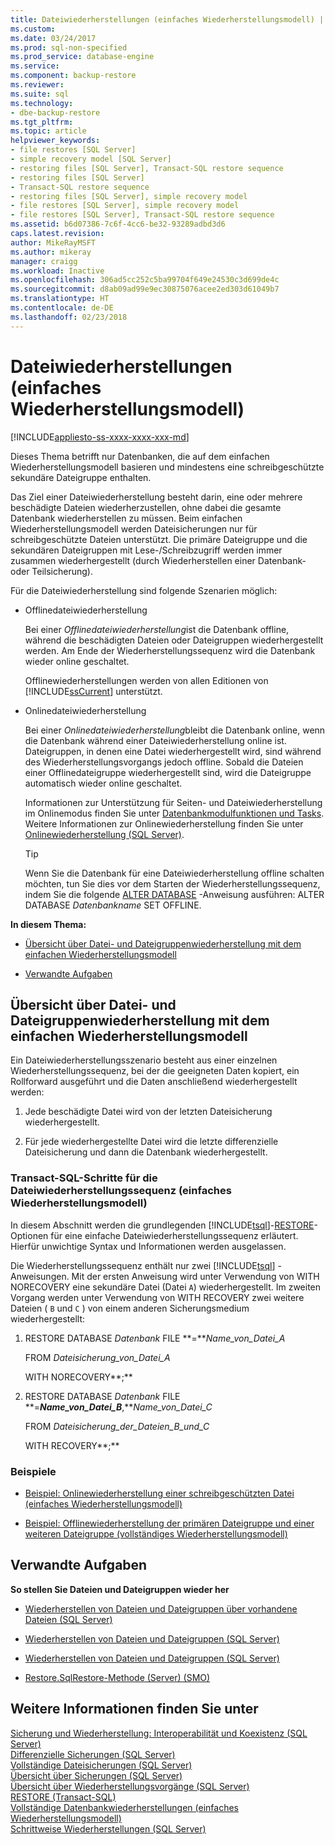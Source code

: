 ```yaml
---
title: Dateiwiederherstellungen (einfaches Wiederherstellungsmodell) | Microsoft-Dokumentation
ms.custom: 
ms.date: 03/24/2017
ms.prod: sql-non-specified
ms.prod_service: database-engine
ms.service: 
ms.component: backup-restore
ms.reviewer: 
ms.suite: sql
ms.technology:
- dbe-backup-restore
ms.tgt_pltfrm: 
ms.topic: article
helpviewer_keywords:
- file restores [SQL Server]
- simple recovery model [SQL Server]
- restoring files [SQL Server], Transact-SQL restore sequence
- restoring files [SQL Server]
- Transact-SQL restore sequence
- restoring files [SQL Server], simple recovery model
- file restores [SQL Server], simple recovery model
- file restores [SQL Server], Transact-SQL restore sequence
ms.assetid: b6d07386-7c6f-4cc6-be32-93289adbd3d6
caps.latest.revision: 
author: MikeRayMSFT
ms.author: mikeray
manager: craigg
ms.workload: Inactive
ms.openlocfilehash: 306ad5cc252c5ba99704f649e24530c3d699de4c
ms.sourcegitcommit: d8ab09ad99e9ec30875076acee2ed303d61049b7
ms.translationtype: HT
ms.contentlocale: de-DE
ms.lasthandoff: 02/23/2018
---
```

# <a name="file-restores-simple-recovery-model"></a>Dateiwiederherstellungen (einfaches Wiederherstellungsmodell)
[!INCLUDE[appliesto-ss-xxxx-xxxx-xxx-md](../../includes/appliesto-ss-xxxx-xxxx-xxx-md.md)]

  Dieses Thema betrifft nur Datenbanken, die auf dem einfachen Wiederherstellungsmodell basieren und mindestens eine schreibgeschützte sekundäre Dateigruppe enthalten.  
  
 Das Ziel einer Dateiwiederherstellung besteht darin, eine oder mehrere beschädigte Dateien wiederherzustellen, ohne dabei die gesamte Datenbank wiederherstellen zu müssen. Beim einfachen Wiederherstellungsmodell werden Dateisicherungen nur für schreibgeschützte Dateien unterstützt. Die primäre Dateigruppe und die sekundären Dateigruppen mit Lese-/Schreibzugriff werden immer zusammen wiederhergestellt (durch Wiederherstellen einer Datenbank- oder Teilsicherung).  
  
 Für die Dateiwiederherstellung sind folgende Szenarien möglich:  
  
-   Offlinedateiwiederherstellung  
  
     Bei einer *Offlinedateiwiederherstellung*ist die Datenbank offline, während die beschädigten Dateien oder Dateigruppen wiederhergestellt werden. Am Ende der Wiederherstellungssequenz wird die Datenbank wieder online geschaltet.  
  
     Offlinewiederherstellungen werden von allen Editionen von [!INCLUDE[ssCurrent](../../includes/sscurrent-md.md)] unterstützt.  
  
-   Onlinedateiwiederherstellung  
  
     Bei einer *Onlinedateiwiederherstellung*bleibt die Datenbank online, wenn die Datenbank während einer Dateiwiederherstellung online ist. Dateigruppen, in denen eine Datei wiederhergestellt wird, sind während des Wiederherstellungsvorgangs jedoch offline. Sobald die Dateien einer Offlinedateigruppe wiederhergestellt sind, wird die Dateigruppe automatisch wieder online geschaltet.  
  
     Informationen zur Unterstützung für Seiten- und Dateiwiederherstellung im Onlinemodus finden Sie unter [Datenbankmodulfunktionen und Tasks](http://msdn.microsoft.com/library/d9efe145-3306-4d61-bd77-e2af43e19c34). Weitere Informationen zur Onlinewiederherstellung finden Sie unter [Onlinewiederherstellung &#40;SQL Server&#41;](../../relational-databases/backup-restore/online-restore-sql-server.md).  
  
    > [!TIP]  
    >  Wenn Sie die Datenbank für eine Dateiwiederherstellung offline schalten möchten, tun Sie dies vor dem Starten der Wiederherstellungssequenz, indem Sie die folgende [ALTER DATABASE](../../t-sql/statements/alter-database-transact-sql-set-options.md) -Anweisung ausführen: ALTER DATABASE *Datenbankname* SET OFFLINE.  
  
 **In diesem Thema:**  
  
-   [Übersicht über Datei- und Dateigruppenwiederherstellung mit dem einfachen Wiederherstellungsmodell](#Overview)  
  
-   [Verwandte Aufgaben](#RelatedTasks)  
  
##  <a name="Overview"></a> Übersicht über Datei- und Dateigruppenwiederherstellung mit dem einfachen Wiederherstellungsmodell  
 Ein Dateiwiederherstellungsszenario besteht aus einer einzelnen Wiederherstellungssequenz, bei der die geeigneten Daten kopiert, ein Rollforward ausgeführt und die Daten anschließend wiederhergestellt werden:  
  
1.  Jede beschädigte Datei wird von der letzten Dateisicherung wiederhergestellt.  
  
2.  Für jede wiederhergestellte Datei wird die letzte differenzielle Dateisicherung und dann die Datenbank wiederhergestellt.  
  
### <a name="transact-sql-steps-for-file-restore-sequence-simple-recovery-model"></a>Transact-SQL-Schritte für die Dateiwiederherstellungssequenz (einfaches Wiederherstellungsmodell)  
 In diesem Abschnitt werden die grundlegenden [!INCLUDE[tsql](../../includes/tsql-md.md)]-[RESTORE](../../t-sql/statements/restore-statements-transact-sql.md)-Optionen für eine einfache Dateiwiederherstellungssequenz erläutert. Hierfür unwichtige Syntax und Informationen werden ausgelassen.  
  
 Die Wiederherstellungssequenz enthält nur zwei [!INCLUDE[tsql](../../includes/tsql-md.md)] -Anweisungen. Mit der ersten Anweisung wird unter Verwendung von WITH NORECOVERY eine sekundäre Datei (Datei `A`) wiederhergestellt. Im zweiten Vorgang werden unter Verwendung von WITH RECOVERY zwei weitere Dateien ( `B` und `C` ) von einem anderen Sicherungsmedium wiederhergestellt:  
  
1.  RESTORE DATABASE *Datenbank* FILE **=***Name_von_Datei_A*  
  
     FROM *Dateisicherung_von_Datei_A*  
  
     WITH NORECOVERY**;**  
  
2.  RESTORE DATABASE *Datenbank* FILE **=***Name_von_Datei_B***,***Name_von_Datei_C*  
  
     FROM *Dateisicherung_der_Dateien_B_und_C*  
  
     WITH RECOVERY**;**  
  
### <a name="examples"></a>Beispiele  
  
-   [Beispiel: Onlinewiederherstellung einer schreibgeschützten Datei &#40;einfaches Wiederherstellungsmodell&#41;](../../relational-databases/backup-restore/example-online-restore-of-a-read-only-file-simple-recovery-model.md)  
  
-   [Beispiel: Offlinewiederherstellung der primären Dateigruppe und einer weiteren Dateigruppe &#40;vollständiges Wiederherstellungsmodell&#41;](../../relational-databases/backup-restore/example-offline-restore-of-primary-and-one-other-filegroup-full-recovery-model.md)  
  
##  <a name="RelatedTasks"></a> Verwandte Aufgaben  
 **So stellen Sie Dateien und Dateigruppen wieder her**  
  
-   [Wiederherstellen von Dateien und Dateigruppen über vorhandene Dateien &#40;SQL Server&#41;](../../relational-databases/backup-restore/restore-files-and-filegroups-over-existing-files-sql-server.md)  
  
-   [Wiederherstellen von Dateien und Dateigruppen &#40;SQL Server&#41;](../../relational-databases/backup-restore/restore-files-and-filegroups-sql-server.md)  
  
-   [Wiederherstellen von Dateien und Dateigruppen &#40;SQL Server&#41;](../../relational-databases/backup-restore/restore-files-and-filegroups-sql-server.md)  
  
-   [Restore.SqlRestore-Methode (Server) (SMO)](http://msdn.microsoft.com/library/microsoft.sqlserver.management.smo.restore.sqlrestore.aspx)   
  
## <a name="see-also"></a>Weitere Informationen finden Sie unter  
 [Sicherung und Wiederherstellung: Interoperabilität und Koexistenz &#40;SQL Server&#41;](../../relational-databases/backup-restore/backup-and-restore-interoperability-and-coexistence-sql-server.md)   
 [Differenzielle Sicherungen &#40;SQL Server&#41;](../../relational-databases/backup-restore/differential-backups-sql-server.md)   
 [Vollständige Dateisicherungen &#40;SQL Server&#41;](../../relational-databases/backup-restore/full-file-backups-sql-server.md)   
 [Übersicht über Sicherungen &#40;SQL Server&#41;](../../relational-databases/backup-restore/backup-overview-sql-server.md)   
 [Übersicht über Wiederherstellungsvorgänge &#40;SQL Server&#41;](../../relational-databases/backup-restore/restore-and-recovery-overview-sql-server.md)   
 [RESTORE &#40;Transact-SQL&#41;](../../t-sql/statements/restore-statements-transact-sql.md)   
 [Vollständige Datenbankwiederherstellungen &#40;einfaches Wiederherstellungsmodell&#41;](../../relational-databases/backup-restore/complete-database-restores-simple-recovery-model.md)   
 [Schrittweise Wiederherstellungen &#40;SQL Server&#41;](../../relational-databases/backup-restore/piecemeal-restores-sql-server.md)  
  
  

